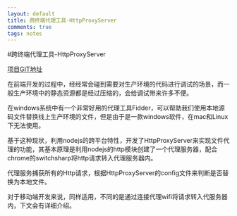 ```yaml
---
layout: default
title: 跨终端代理工具-HttpProxyServer
comments: true
tags: notes
---
```


#跨终端代理工具-HttpProxyServer

[项目GIT地址](https://github.com/devWayne/hps)

在前端开发的过程中，经经常会碰到需要对生产环境的代码进行调试的场景，而一般生产环境中的静态资源都是经过压缩的，会给调试带来许多不便。   

在windows系统中有一个非常好用的代理工具Fidder，可以帮助我们使用本地源码文件替换线上生产环境的文件，但是由于是一款windows软件，在mac和Linux下无法使用。   

基于这种现状，利用nodejs的跨平台特性，开发了HttpProxyServer来实现文件代理的功能，其基本原理是利用nodejs的http模块创建了一个代理服务器，配合chrome的switchsharp将http请求转入代理服务器内。   

代理服务捕获所有的Http请求，根据HttpProxyServer的config文件来判断是否替换为本地文件。    

对于移动端开发来说，同样适用，不同的是通过连接代理wifi将请求转入代服务器内，下文会有详细介绍。